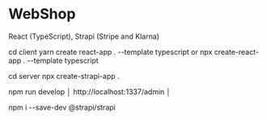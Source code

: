 # WebShop
React (TypeScript), Strapi (Stripe and Klarna)

cd client
yarn create react-app . --template typescript
or 
npx create-react-app . --template typescript

cd server
npx create-strapi-app .

npm run develop
│ http://localhost:1337/admin │




npm i --save-dev @strapi/strapi
